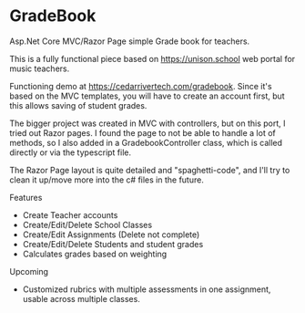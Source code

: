 # GradeBook
Asp.Net Core MVC/Razor Page simple Grade book for teachers.

This is a fully functional piece based on https://unison.school web portal for music teachers.

Functioning demo at https://cedarrivertech.com/gradebook. Since it's based on the MVC templates, you will have to create an account first, but this allows saving of student grades.

The bigger project was created in MVC with controllers, but on this port, I tried out Razor pages. I found the page to not be able to handle a lot of methods, so I also added in a GradebookController class, which is called directly or via the typescript file.

The Razor Page layout is quite detailed and "spaghetti-code", and I'll try to clean it up/move more into the c# files in the future.

Features
- Create Teacher accounts
- Create/Edit/Delete School Classes
- Create/Edit Assignments (Delete not complete)
- Create/Edit/Delete Students and student grades
- Calculates grades based on weighting

Upcoming
- Customized rubrics with multiple assessments in one assignment, usable across multiple classes.
